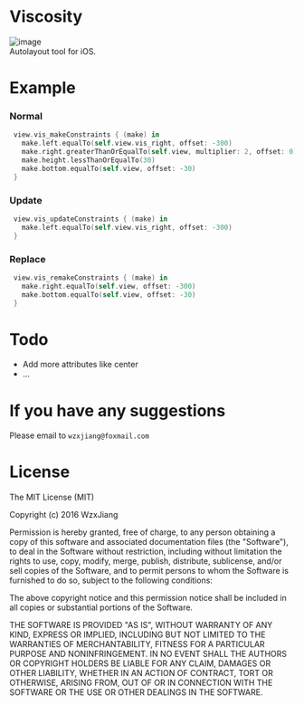 # Viscosity
![image](https://img.shields.io/badge/Language-Swift3-blue.svg)<br/>
Autolayout tool for iOS.

# Example

### Normal

```swift
 view.vis_makeConstraints { (make) in
   make.left.equalTo(self.view.vis_right, offset: -300)
   make.right.greaterThanOrEqualTo(self.view, multiplier: 2, offset: 0)
   make.height.lessThanOrEqualTo(30)
   make.bottom.equalTo(self.view, offset: -30)
 }
```

### Update

```swift
 view.vis_updateConstraints { (make) in
   make.left.equalTo(self.view.vis_right, offset: -300)
 }
```

### Replace

```swift
 view.vis_remakeConstraints { (make) in
   make.right.equalTo(self.view, offset: -300)
   make.bottom.equalTo(self.view, offset: -30)
 }
```
# Todo
- Add more attributes like center
- ...

# If you have any suggestions
Please email to `wzxjiang@foxmail.com`<br/>

# License

The MIT License (MIT)

Copyright (c) 2016 WzxJiang

Permission is hereby granted, free of charge, to any person obtaining a copy
of this software and associated documentation files (the "Software"), to deal
in the Software without restriction, including without limitation the rights
to use, copy, modify, merge, publish, distribute, sublicense, and/or sell
copies of the Software, and to permit persons to whom the Software is
furnished to do so, subject to the following conditions:

The above copyright notice and this permission notice shall be included in all
copies or substantial portions of the Software.

THE SOFTWARE IS PROVIDED "AS IS", WITHOUT WARRANTY OF ANY KIND, EXPRESS OR
IMPLIED, INCLUDING BUT NOT LIMITED TO THE WARRANTIES OF MERCHANTABILITY,
FITNESS FOR A PARTICULAR PURPOSE AND NONINFRINGEMENT. IN NO EVENT SHALL THE
AUTHORS OR COPYRIGHT HOLDERS BE LIABLE FOR ANY CLAIM, DAMAGES OR OTHER
LIABILITY, WHETHER IN AN ACTION OF CONTRACT, TORT OR OTHERWISE, ARISING FROM,
OUT OF OR IN CONNECTION WITH THE SOFTWARE OR THE USE OR OTHER DEALINGS IN THE
SOFTWARE.
